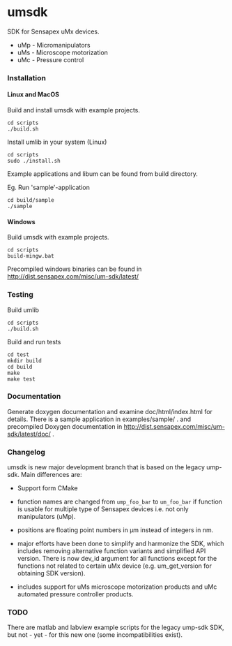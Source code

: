 # umsdk

SDK for Sensapex uMx devices.

* uMp - Micromanipulators
* uMs - Microscope motorization
* uMc - Pressure control

### Installation

#### Linux and MacOS

Build and install umsdk with example projects.

```
cd scripts
./build.sh
```

Install umlib in your system (Linux)

```
cd scripts
sudo ./install.sh
```

Example applications and libum can be found from build directory.

Eg. Run 'sample'-application

```
cd build/sample
./sample

```

#### Windows

Build umsdk with example projects.

```
cd scripts
build-mingw.bat
```

Precompiled windows binaries can be found in
http://dist.sensapex.com/misc/um-sdk/latest/

### Testing

Build umlib

```
cd scripts
./build.sh
```

Build and run tests

```
cd test
mkdir build
cd build
make
make test
```

### Documentation

Generate doxygen documentation and examine doc/html/index.html for details. There is a sample
application in examples/sample/ . and precompiled Doxygen documentation in
http://dist.sensapex.com/misc/um-sdk/latest/doc/ .

### Changelog

umsdk is new major development branch that is based on the legacy ump-sdk. Main differences are:

- Support form CMake

- function names are changed from `ump_foo_bar` to `um_foo_bar` if function is usable for multiple
  type of Sensapex devices i.e. not only manipulators (uMp).

- positions are floating point numbers in µm instead of integers in nm.

- major efforts have been done to simplify and harmonize the SDK, which includes removing
  alternative function variants and simplified API version. There is now dev_id argument for all
  functions except for the functions not related to certain uMx device
  (e.g. um_get_version for obtaining SDK version).

- includes support for uMs microscope motorization products and uMc automated pressure controller
  products.

### TODO

There are matlab and labview example scripts for the legacy ump-sdk SDK, but not - yet - for this
new one (some incompatibilities exist).
